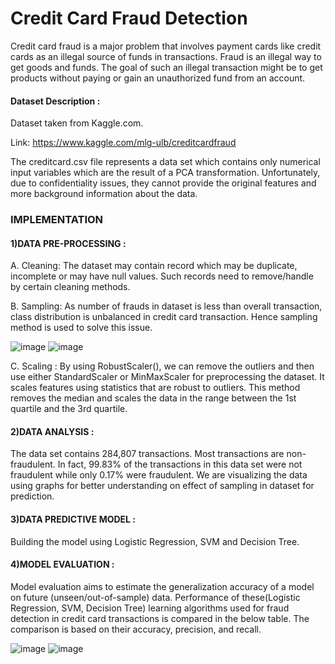 # Credit Card Fraud Detection

Credit card fraud is a major problem that involves payment cards like credit cards as an illegal source of funds in transactions. Fraud is an illegal way to get goods and funds. The goal of such an illegal transaction might be to get products without paying or gain an unauthorized fund from an account. 

#### Dataset Description :

Dataset taken from Kaggle.com. 

Link: https://www.kaggle.com/mlg-ulb/creditcardfraud

The creditcard.csv file represents a data set which contains only numerical input variables which are the result of a PCA transformation. Unfortunately, due to confidentiality issues, they cannot provide the original features and more background information about the data.

### IMPLEMENTATION

#### 1)DATA PRE-PROCESSING :

A. Cleaning: The dataset may contain record which may be duplicate, incomplete or may have null values. Such records need to remove/handle by certain cleaning methods. 

B. Sampling: As number of frauds in dataset is less than overall transaction, class distribution is unbalanced in credit card transaction. Hence sampling method is used to solve this issue. 

![image](https://user-images.githubusercontent.com/72308343/146036073-dc63b864-de59-475a-b68c-90f0b411e92f.png)
![image](https://user-images.githubusercontent.com/72308343/146036149-402a4aa6-a6f0-4086-9e9d-04f532c4ec73.png)

C. Scaling : By using RobustScaler(), we can remove the outliers and then use either StandardScaler or MinMaxScaler for preprocessing the dataset. It scales features using statistics that are robust to outliers. This method removes the median and scales the data in the range between the 1st quartile and the 3rd quartile.

#### 2)DATA ANALYSIS :

The data set contains 284,807 transactions. Most transactions are non-fraudulent. In fact, 99.83% of the transactions in this data set were not fraudulent while only 0.17% were fraudulent. We are visualizing the data using graphs for better understanding on effect of sampling in dataset for prediction.

#### 3)DATA PREDICTIVE MODEL :

Building the model using Logistic Regression, SVM and Decision Tree.

#### 4)MODEL EVALUATION :

Model evaluation aims to estimate the generalization accuracy of a model on future (unseen/out-of-sample) data.
Performance of these(Logistic Regression, SVM, Decision Tree) learning algorithms used for fraud detection in credit card transactions is compared in the below table. The comparison is based on their accuracy, precision, and recall.

![image](https://user-images.githubusercontent.com/72308343/146036478-632188a7-cc92-4ecc-b5cf-aa1ef154ef23.png)
![image](https://user-images.githubusercontent.com/72308343/146036513-dcc0c1d7-640c-4708-8373-666c7c711fde.png)




